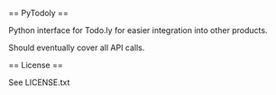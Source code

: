 == PyTodoly ==

Python interface for Todo.ly for easier integration into other products.

Should eventually cover all API calls.

== License ==

See LICENSE.txt
